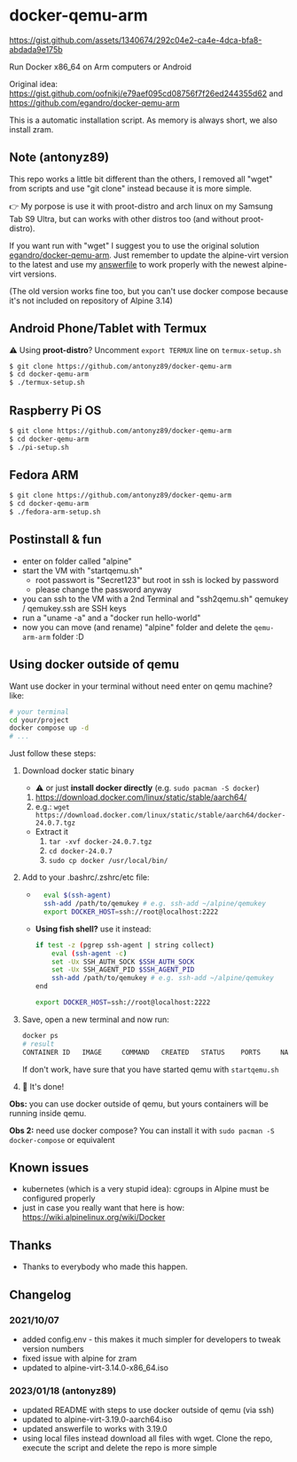 # docker-qemu-arm

https://gist.github.com/assets/1340674/292c04e2-ca4e-4dca-bfa8-abdada9e175b

Run Docker x86_64 on Arm computers or Android

Original idea: <https://gist.github.com/oofnikj/e79aef095cd08756f7f26ed244355d62> and <https://github.com/egandro/docker-qemu-arm>

This is a automatic installation script. As memory is always short, we also install zram.

## Note (antonyz89)

This repo works a little bit different than the others, I removed all "wget" from scripts and use "git clone" instead because it is more simple.

👉 My porpose is use it with proot-distro and arch linux  on my Samsung Tab S9 Ultra, but can works with other distros too (and without proot-distro).

If you want run with "wget" I suggest you to use the original solution [egandro/docker-qemu-arm](https://github.com/egandro/docker-qemu-arm).
Just remember to update the alpine-virt version to the latest and use my [answerfile](./answerfile) to work properly with the newest alpine-virt versions.

(The old version works fine too, but you can't use docker compose because it's not included on repository of Alpine 3.14)


## Android Phone/Tablet with Termux

⚠️ Using **proot-distro**? Uncomment `export TERMUX` line on `termux-setup.sh`

```bash
$ git clone https://github.com/antonyz89/docker-qemu-arm
$ cd docker-qemu-arm
$ ./termux-setup.sh
```

## Raspberry Pi OS

```bash
$ git clone https://github.com/antonyz89/docker-qemu-arm
$ cd docker-qemu-arm
$ ./pi-setup.sh
```

## Fedora ARM

```bash
$ git clone https://github.com/antonyz89/docker-qemu-arm
$ cd docker-qemu-arm
$ ./fedora-arm-setup.sh
```


## Postinstall & fun

- enter on folder called "alpine"
- start the VM with "startqemu.sh"
    - root passwort is "Secret123" but root in ssh is locked by password
    - please change the password anyway
- you can ssh to the VM with a 2nd Terminal and "ssh2qemu.sh" qemukey / qemukey.ssh are SSH keys
- run a "uname -a" and a "docker run hello-world"
- now you can move (and rename) "alpine" folder and delete the `qemu-arm-arm` folder :D

## Using docker outside of qemu

Want use docker in your terminal without need enter on qemu machine? like:

```sh
# your terminal
cd your/project
docker compose up -d
# ...
```

Just follow these steps:

1. Download docker static binary
    - ⚠️ or just **install docker directly** (e.g. `sudo pacman -S docker`)
    1. https://download.docker.com/linux/static/stable/aarch64/
    2. e.g.: `wget https://download.docker.com/linux/static/stable/aarch64/docker-24.0.7.tgz`

    - Extract it
        1. `tar -xvf docker-24.0.7.tgz`
        2. `cd docker-24.0.7`
        3. `sudo cp docker /usr/local/bin/`

2. Add to your .bashrc/.zshrc/etc file:
    - ```sh
        eval $(ssh-agent)
        ssh-add /path/to/qemukey # e.g. ssh-add ~/alpine/qemukey
        export DOCKER_HOST=ssh://root@localhost:2222
        ```

    - **Using fish shell?** use it instead:

        ```sh
        if test -z (pgrep ssh-agent | string collect)
            eval (ssh-agent -c)
            set -Ux SSH_AUTH_SOCK $SSH_AUTH_SOCK
            set -Ux SSH_AGENT_PID $SSH_AGENT_PID
            ssh-add /path/to/qemukey # e.g. ssh-add ~/alpine/qemukey
        end

        export DOCKER_HOST=ssh://root@localhost:2222
        ```

3. Save, open a new terminal and now run:

    ```sh
    docker ps
    # result
    CONTAINER ID   IMAGE     COMMAND   CREATED   STATUS    PORTS     NAMES
    ```

    If don't work, have sure that you have started qemu with `startqemu.sh`

4. 🚀 It's done!

**Obs:** you can use docker outside of qemu, but yours containers will be running inside qemu.

**Obs 2:** need use docker compose? You can install it with `sudo pacman -S docker-compose` or equivalent

## Known issues

- kubernetes (which is a very stupid idea): cgroups in Alpine must be configured properly
- just in case you really want that here is how: <https://wiki.alpinelinux.org/wiki/Docker>

## Thanks

- Thanks to everybody who made this happen.

## Changelog
### 2021/10/07

- added config.env - this makes it much simpler for developers to tweak version numbers
- fixed issue with alpine for zram
- updated to alpine-virt-3.14.0-x86_64.iso

### 2023/01/18 (antonyz89)

- updated README with steps to use docker outside of qemu (via ssh)
- updated to alpine-virt-3.19.0-aarch64.iso
- updated answerfile to works with 3.19.0
- using local files instead download all files with wget. Clone the repo, execute the script and delete the repo is more simple


